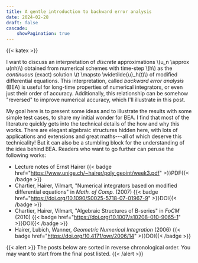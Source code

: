 ```yaml
---
title: A gentle introduction to backward error analysis
date: 2024-02-28
draft: false
cascade:
    showPagination: true
---
```

{{< katex >}}

I want to discuss an interpretation of *discrete* approximations \\(u_n \approx u(nh)\\) obtained from numerical schemes with time-step \\(h\\) as the *continuous* (exact) solution \\(t \mapsto \widetilde{u}_h(t)\\) of modified differential equations. This interpretation, called *backward error analysis* (BEA) is useful for long-time properties of numerical integrators, or even just their order of accuracy. Additionally, this relationship can be somehow "reversed" to improve numerical accuracy, which I'll illustrate in this post.

My goal here is to present some ideas and to illustrate the results with some simple test cases, to share my initial wonder for BEA. I find that most of the literature quickly gets into the technical details of the how and why this works. There are elegant algebraic structures hidden here, with lots of applications and extensions and great maths---all of which deserve this technicality! But it can also be a stumbling block for the understanding of the idea behind BEA. Readers who want to go further can peruse the following works:

- Lecture notes of Ernst Hairer {{< badge href="https://www.unige.ch/~hairer/poly_geoint/week3.pdf" >}}PDF{{< /badge >}}
- Chartier, Hairer, Vilmart, "Numerical integrators based on modified differential equations" in *Math. of Comp.* (2007) {{< badge href="https://doi.org/10.1090/S0025-5718-07-01967-9" >}}DOI{{< /badge >}}
- Chartier, Hairer, Vilmart, "Algebraic Structures of B-series" in *FoCM* (2010) {{< badge href="https://doi.org/10.1007/s10208-010-9065-1" >}}DOI{{< /badge >}}
- Hairer, Lubich, Wanner, *Geometric Numerical Integration* (2006) {{< badge href="https://doi.org/10.4171/owr/2006/14" >}}DOI{{< /badge >}}

{{< alert >}}
  The posts below are sorted in reverse chronological order. You may want to start from the final post listed.
{{< /alert >}}
